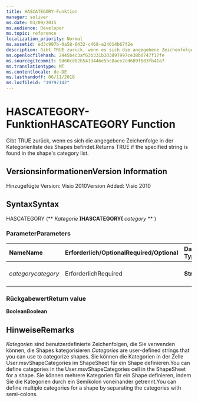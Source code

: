 ```yaml
---
title: HASCATEGORY-Funktion
manager: soliver
ms.date: 03/09/2015
ms.audience: Developer
ms.topic: reference
localization_priority: Normal
ms.assetid: ed3c997b-0a58-0432-c468-a24614b67f2e
description: Gibt TRUE zurück, wenn es sich die angegebene Zeichenfolge in der Kategorienliste des Shapes befindet.
ms.openlocfilehash: 2445b4c3af63b331b303897997ce38b0747f17fe
ms.sourcegitcommit: 9d60cd82b5413446e5bc8ace2cd689f683fb41a7
ms.translationtype: MT
ms.contentlocale: de-DE
ms.lasthandoff: 06/11/2018
ms.locfileid: "19797142"
---
```

# <a name="hascategory-function"></a><span data-ttu-id="7c7ba-103">HASCATEGORY-Funktion</span><span class="sxs-lookup"><span data-stu-id="7c7ba-103">HASCATEGORY Function</span></span>

<span data-ttu-id="7c7ba-104">Gibt TRUE zurück, wenn es sich die angegebene Zeichenfolge in der Kategorienliste des Shapes befindet.</span><span class="sxs-lookup"><span data-stu-id="7c7ba-104">Returns TRUE if the specified string is found in the shape's category list.</span></span>
  
## <a name="version-information"></a><span data-ttu-id="7c7ba-105">Versionsinformationen</span><span class="sxs-lookup"><span data-stu-id="7c7ba-105">Version Information</span></span>

<span data-ttu-id="7c7ba-106">Hinzugefügte Version: Visio 2010</span><span class="sxs-lookup"><span data-stu-id="7c7ba-106">Version Added: Visio 2010</span></span> 
  
## <a name="syntax"></a><span data-ttu-id="7c7ba-107">Syntax</span><span class="sxs-lookup"><span data-stu-id="7c7ba-107">Syntax</span></span>

<span data-ttu-id="7c7ba-108">HASCATEGORY (** *Kategorie* **)</span><span class="sxs-lookup"><span data-stu-id="7c7ba-108">HASCATEGORY(** *category* ** )</span></span> 
  
### <a name="parameters"></a><span data-ttu-id="7c7ba-109">Parameter</span><span class="sxs-lookup"><span data-stu-id="7c7ba-109">Parameters</span></span>

|<span data-ttu-id="7c7ba-110">**Name**</span><span class="sxs-lookup"><span data-stu-id="7c7ba-110">**Name**</span></span>|<span data-ttu-id="7c7ba-111">**Erforderlich/Optional**</span><span class="sxs-lookup"><span data-stu-id="7c7ba-111">**Required/Optional**</span></span>|<span data-ttu-id="7c7ba-112">**Datentyp**</span><span class="sxs-lookup"><span data-stu-id="7c7ba-112">**Data Type**</span></span>|<span data-ttu-id="7c7ba-113">**Beschreibung**</span><span class="sxs-lookup"><span data-stu-id="7c7ba-113">**Description**</span></span>|
|:-----|:-----|:-----|:-----|
| <span data-ttu-id="7c7ba-114">_category_</span><span class="sxs-lookup"><span data-stu-id="7c7ba-114">_category_</span></span> <br/> |<span data-ttu-id="7c7ba-115">Erforderlich</span><span class="sxs-lookup"><span data-stu-id="7c7ba-115">Required</span></span>  <br/> |<span data-ttu-id="7c7ba-116">**String**</span><span class="sxs-lookup"><span data-stu-id="7c7ba-116">**String**</span></span> <br/> |<span data-ttu-id="7c7ba-117">Die zu suchende Kategorie.</span><span class="sxs-lookup"><span data-stu-id="7c7ba-117">The category to search for.</span></span>  <br/> |
   
### <a name="return-value"></a><span data-ttu-id="7c7ba-118">Rückgabewert</span><span class="sxs-lookup"><span data-stu-id="7c7ba-118">Return value</span></span>

 <span data-ttu-id="7c7ba-119">**Boolean**</span><span class="sxs-lookup"><span data-stu-id="7c7ba-119">**Boolean**</span></span>
  
## <a name="remarks"></a><span data-ttu-id="7c7ba-120">Hinweise</span><span class="sxs-lookup"><span data-stu-id="7c7ba-120">Remarks</span></span>

 <span data-ttu-id="7c7ba-121">*Kategorien* sind benutzerdefinierte Zeichenfolgen, die Sie verwenden können, die Shapes kategorisieren.</span><span class="sxs-lookup"><span data-stu-id="7c7ba-121">*Categories*  are user-defined strings that you can use to categorize shapes.</span></span> <span data-ttu-id="7c7ba-122">Sie können die Kategorien in der Zelle User.msvShapeCategories im ShapeSheet für ein Shape definieren.</span><span class="sxs-lookup"><span data-stu-id="7c7ba-122">You can define categories in the User.msvShapeCategories cell in the ShapeSheet for a shape.</span></span> <span data-ttu-id="7c7ba-123">Sie können mehrere Kategorien für ein Shape definieren, indem Sie die Kategorien durch ein Semikolon voneinander getrennt.</span><span class="sxs-lookup"><span data-stu-id="7c7ba-123">You can define multiple categories for a shape by separating the categories with semi-colons.</span></span> 
  

